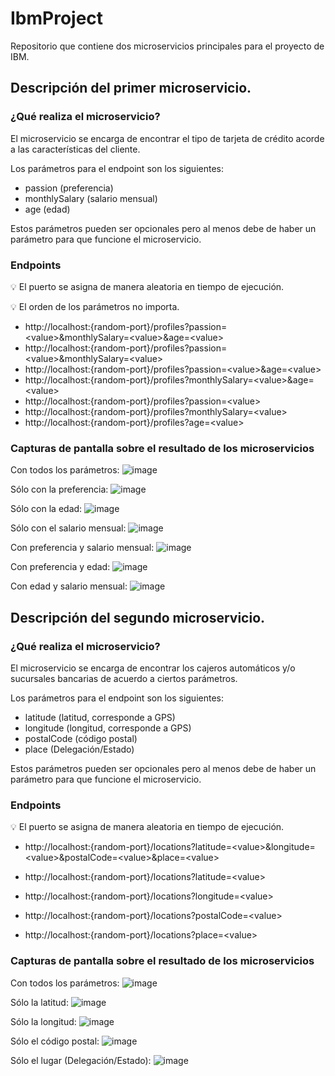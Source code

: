 # IbmProject
Repositorio que contiene dos microservicios principales para el proyecto de IBM.

## Descripción del primer microservicio.

### ¿Qué realiza el microservicio?

El microservicio se encarga de encontrar el tipo de tarjeta de crédito acorde a las características del cliente.

Los parámetros para el endpoint son los siguientes:

- passion (preferencia)
- monthlySalary (salario mensual)
- age (edad)

Estos parámetros pueden ser opcionales pero al menos debe de haber un parámetro para que funcione el microservicio.


### Endpoints

:bulb: El puerto se asigna de manera aleatoria en tiempo de ejecución.

:bulb: El orden de los parámetros no importa.

- http://localhost:{random-port}/profiles?passion=<value\>&monthlySalary=<value\>&age=<value\>
- http://localhost:{random-port}/profiles?passion=<value\>&monthlySalary=<value\>
- http://localhost:{random-port}/profiles?passion=<value\>&age=<value\>
- http://localhost:{random-port}/profiles?monthlySalary=<value\>&age=<value\>
- http://localhost:{random-port}/profiles?passion=<value\>
- http://localhost:{random-port}/profiles?monthlySalary=<value\>
- http://localhost:{random-port}/profiles?age=<value\>
  

### Capturas de pantalla sobre el resultado de los microservicios

Con todos los parámetros:
![image](https://user-images.githubusercontent.com/46584463/137598078-05de66c9-b29e-48b8-b00f-6cd4b7157ffc.png)


Sólo con la preferencia:
![image](https://user-images.githubusercontent.com/46584463/137597888-6e7f853e-c177-474d-81f3-7182fc430b08.png)


Sólo con la edad:
![image](https://user-images.githubusercontent.com/46584463/137598028-ae21c2be-39db-4d6e-afe5-a5f14df9968c.png)


Sólo con el salario mensual:
![image](https://user-images.githubusercontent.com/46584463/137598018-ecc2eefd-44ab-4518-879f-1b03c8e32f27.png)


Con preferencia y salario mensual:
![image](https://user-images.githubusercontent.com/46584463/137598123-97bcdbae-c087-465d-a981-ee0d6588fbc2.png)


Con preferencia y edad:
![image](https://user-images.githubusercontent.com/46584463/137598141-e985c64f-4b85-41c4-9615-fe660d70c08e.png)


Con edad y salario mensual:
![image](https://user-images.githubusercontent.com/46584463/137598167-8de4dfe1-bd29-481e-babe-f56c24970faa.png)




## Descripción del segundo microservicio.

### ¿Qué realiza el microservicio?

El microservicio se encarga de encontrar los cajeros automáticos y/o sucursales bancarias de acuerdo a ciertos parámetros.

Los parámetros para el endpoint son los siguientes:

- latitude (latitud, corresponde a GPS)
- longitude (longitud, corresponde a GPS)
- postalCode (código postal)
- place (Delegación/Estado)

Estos parámetros pueden ser opcionales pero al menos debe de haber un parámetro para que funcione el microservicio.

### Endpoints

:bulb: El puerto se asigna de manera aleatoria en tiempo de ejecución.
  
- http://localhost:{random-port}/locations?latitude=<value\>&longitude=<value\>&postalCode=<value\>&place=<value\>
  
- http://localhost:{random-port}/locations?latitude=<value\>
- http://localhost:{random-port}/locations?longitude=<value\>
- http://localhost:{random-port}/locations?postalCode=<value\>
- http://localhost:{random-port}/locations?place=<value\>

### Capturas de pantalla sobre el resultado de los microservicios

Con todos los parámetros:
![image](https://user-images.githubusercontent.com/46584463/137562756-58c7e2c7-e155-44be-9da7-c2228f977a1d.png)


Sólo la latitud:
![image](https://user-images.githubusercontent.com/46584463/137562389-5c2d6199-d391-4351-af74-c4e42d3548aa.png)


Sólo la longitud:
![image](https://user-images.githubusercontent.com/46584463/137562553-d53607ed-2664-4b31-ab40-ee48f6bdd7ea.png)


Sólo el código postal:
![image](https://user-images.githubusercontent.com/46584463/137562308-ca043416-c16b-4d30-9d21-7fbc8d852010.png)


Sólo el lugar (Delegación/Estado):
![image](https://user-images.githubusercontent.com/46584463/137562210-81a714d4-7805-4b64-a172-14cdc1db42d4.png)



